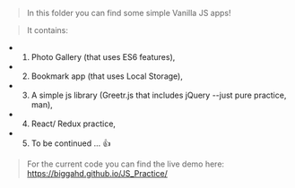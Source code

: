 > In this folder you can find some simple Vanilla JS apps!

> It contains: 
*  1. Photo Gallery (that uses ES6 features),
*  2. Bookmark app (that uses Local Storage),
*  3. A simple js library (Greetr.js that includes jQuery --just pure practice, man),
*  4. React/ Redux practice,
*  5. To be continued ... :+1:

> For the current code you can find the live demo here:
https://biggahd.github.io/JS_Practice/
